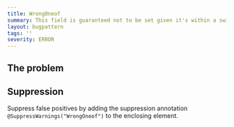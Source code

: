 ```yaml
---
title: WrongOneof
summary: This field is guaranteed not to be set given it's within a switch over a one_of.
layout: bugpattern
tags: ''
severity: ERROR
---
```


<!--
*** AUTO-GENERATED, DO NOT MODIFY ***
To make changes, edit the @BugPattern annotation or the explanation in docs/bugpattern.
-->


## The problem


## Suppression
Suppress false positives by adding the suppression annotation `@SuppressWarnings("WrongOneof")` to the enclosing element.
